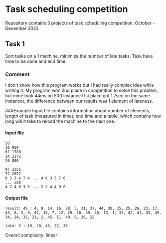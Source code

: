 # Task scheduling competition
Repository contains 3 projects of task scheduling competition. October - December 2023 

## Task 1
Sort tasks on a 1 machine, minimize the number of late tasks. Task have time to be done and end time.
### Comment
I don't know how this program works but I had really complex idea while writing it.
My program won 2nd place in competition to solve this problem, but mine took 44ms on 500 instance (1st place got 1,7sec on the same instance), the difference between our results was 1 element of lateness.

###Example
Input file contains information about number of elements, length of task (measured in time), end time and a table, which contains how long will it take to reload the machine to the next one.
#### Input file
```
50
16 959
61 1780
14 2172
26 880
...
97 2351
72 2072
0 5 3 4 7 4 ... 4 6 3 5 7 6
... x50
4 7 4 0 3 5 ... 2 2 4 4 9 0
```
#### Output file
```
result: 45 : 4, 9, 14, 16, 28, 5, 31, 37, 44, 30, 15, 25, 26, 23, 17, 43, 8, 3, 0, 47, 18, 7, 12, 29, 10, 39, 40, 13, 1, 33, 42, 41, 35, 49, 34, 24, 32, 21, 2, 45, 11, 48, 6, 36, 22

late: 5 : 19, 20, 46, 27, 38
```

Overall complexity: linear
